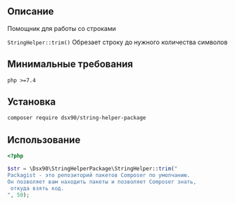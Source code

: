 ## Описание

Помощник для работы со строками

`StringHelper::trim()` Обрезает строку до нужного количества символов

## Минимальные требования

```
php >=7.4
```

## Установка

```bash
composer require dsx90/string-helper-package
```

## Использование

```php
<?php

$str = \Dsx90\StringHelperPackage\StringHelper::trim("
Packagist - это репозиторий пакетов Composer по умолчанию. 
Он позволяет вам находить пакеты и позволяет Composer знать,
 откуда взять код.
", 50);

```